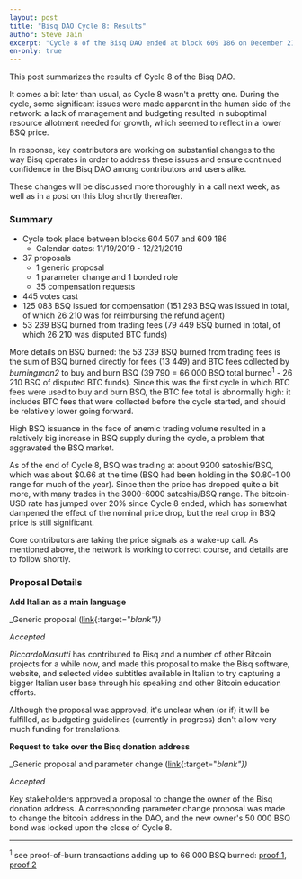 ```yaml
---
layout: post
title: "Bisq DAO Cycle 8: Results"
author: Steve Jain
excerpt: "Cycle 8 of the Bisq DAO ended at block 609 186 on December 21 2019. This post covers its results. <br><br>"
en-only: true
---
```


This post summarizes the results of Cycle 8 of the Bisq DAO.

It comes a bit later than usual, as Cycle 8 wasn't a pretty one. During the cycle, some significant issues were made apparent in the human side of the network: a lack of management and budgeting resulted in suboptimal resource allotment needed for growth, which seemed to reflect in a lower BSQ price.

In response, key contributors are working on substantial changes to the way Bisq operates in order to address these issues and ensure continued confidence in the Bisq DAO among contributors and users alike. 

These changes will be discussed more thoroughly in a call next week, as well as in a post on this blog shortly thereafter.

### Summary

* Cycle took place between blocks 604 507 and 609 186
  * Calendar dates: 11/19/2019 - 12/21/2019
* 37 proposals
  * 1 generic proposal
  * 1 parameter change and 1 bonded role
  * 35 compensation requests
* 445 votes cast
* 125 083 BSQ issued for compensation (151 293 BSQ was issued in total, of which 26 210 was for reimbursing the refund agent)
* 53 239 BSQ burned from trading fees (79 449 BSQ burned in total, of which 26 210 was disputed BTC funds)

More details on BSQ burned: the 53 239 BSQ burned from trading fees is the sum of BSQ burned directly for fees (13 449) and BTC fees collected by _burningman2_ to buy and burn BSQ (39 790 = 66 000 BSQ total burned<sup>1</sup> - 26 210 BSQ of disputed BTC funds). Since this was the first cycle in which BTC fees were used to buy and burn BSQ, the BTC fee total is abnormally high: it includes BTC fees that were collected before the cycle started, and should be relatively lower going forward.

High BSQ issuance in the face of anemic trading volume resulted in a relatively big increase in BSQ supply during the cycle, a problem that aggravated the BSQ market. 

As of the end of Cycle 8, BSQ was trading at about 9200 satoshis/BSQ, which was about $0.66 at the time (BSQ had been holding in the $0.80-1.00 range for much of the year). Since then the price has dropped quite a bit more, with many trades in the 3000-6000 satoshis/BSQ range. The bitcoin-USD rate has jumped over 20% since Cycle 8 ended, which has somewhat dampened the effect of the nominal price drop, but the real drop in BSQ price is still significant.

Core contributors are taking the price signals as a wake-up call. As mentioned above, the network is working to correct course, and details are to follow shortly.

### Proposal Details

**Add Italian as a main language**

_Generic proposal ([link](https://github.com/bisq-network/proposals/issues/151){:target="_blank"})_

_Accepted_

_RiccardoMasutti_ has contributed to Bisq and a number of other Bitcoin projects for a while now, and made this proposal to make the Bisq software, website, and selected video subtitles available in Italian to try capturing a bigger Italian user base through his speaking and other Bitcoin education efforts.

Although the proposal was approved, it's unclear when (or if) it will be fulfilled, as budgeting guidelines (currently in progress) don't allow very much funding for translations.

**Request to take over the Bisq donation address**

_Generic proposal and parameter change ([link](https://github.com/bisq-network/proposals/issues/149){:target="_blank"})_

_Accepted_

Key stakeholders approved a proposal to change the owner of the Bisq donation address. A corresponding parameter change proposal was made to change the bitcoin address in the DAO, and the new owner's 50 000 BSQ bond was locked upon the close of Cycle 8.

---

 <sup>1</sup> see proof-of-burn transactions adding up to 66 000 BSQ burned: [proof 1](https://bsq.ninja/tx.html?tx=caf7410187735ac013a3fec0ae6566ee1c9dd2dcf974f0d92d75bb9d22feba6c), [proof 2](https://bsq.ninja/tx.html?tx=2452902d1299f36394ad3011a9b8a51e888d594ed3095bc55577091d1ca45ec8)